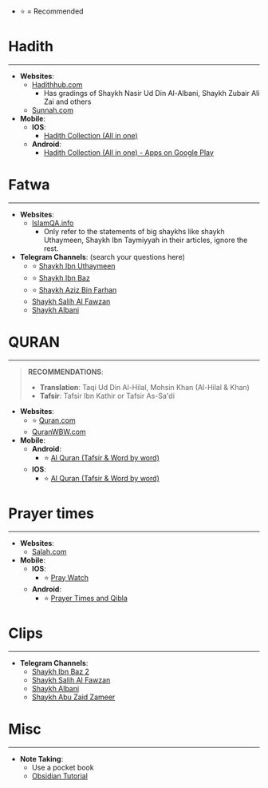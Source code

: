 
- ⭐ = Recommended
# Hadith
---
- **Websites**:
	- [Hadithhub.com](https://Hadithhub.com)
		- Has gradings of Shaykh Nasir Ud Din Al-Albani, Shaykh Zubair Ali Zai and others
	- [Sunnah.com](https://Sunnah.com)
- **Mobile**:
	- **IOS**: 
		- [Hadith Collection (All in one)](https://apps.apple.com/us/app/hadith-collection-all-in-one/id1511696610)
	- **Android**: 
		- [Hadith Collection (All in one) - Apps on Google Play](https://play.google.com/store/apps/details?id=com.greentech.hadith&hl=en&gl=US)

# Fatwa
---
- **Websites**:
	- [IslamQA.info](https://islamqa.info)
		- Only refer to the statements of big shaykhs like shaykh Uthaymeen, Shaykh Ibn Taymiyyah in their articles, ignore the rest. 
- **Telegram Channels**: (search your questions here)
	- ⭐ [Shaykh Ibn Uthaymeen](https://t.me/IbnUthaymin)
	- ⭐ [Shaykh Ibn Baz](https://t.me/MajmooF)
	- ⭐ [Shaykh Aziz Bin Farhan](https://t.me/sheikhaziz)
	- [Shaykh Salih Al Fawzan](https://t.me/SheikhSalihAlFawzan) 
	- [Shaykh Albani](https://t.me/AlbaniEng)

# QURAN
---
>**RECOMMENDATIONS**:
>- **Translation**: Taqi Ud Din Al-Hilal, Mohsin Khan (Al-Hilal & Khan)
>- **Tafsir**: Tafsir Ibn Kathir or Tafsir As-Sa'di

- **Websites**:
	- ⭐ [Quran.com](https://Quran.com)
	- [QuranWBW.com](https://Quranwbw.com)
- **Mobile**:
	- **Android**: 
		- ⭐ [Al Quran (Tafsir & Word by word)](https://play.google.com/store/apps/details?id=com.greentech.quran&hl=en&gl=US)
	- **IOS**: 
		- ⭐ [Al Quran (Tafsir & Word by word)](https://apps.apple.com/app/id1437038111)

# Prayer times
---
- **Websites**:
	- [Salah.com](https://salah.com)
- **Mobile**:
	- **IOS**: 
		- ⭐ [Pray Watch](https://apps.apple.com/us/app/pray-watch/id989923828)
	- **Android**: 
		- ⭐ [Prayer Times and Qibla](https://play.google.com/store/apps/details?id=com.reworewo.prayertimes&hl=en&gl=US)

# Clips
---
- **Telegram Channels**:
	- [Shaykh Ibn Baz 2](https://t.me/SheikhIbnBaz)
	- [Shaykh Salih Al Fawzan](https://t.me/SheikhSalihAlFawzan) 
	- [Shaykh Albani](https://t.me/AlbaniEng)
	- [Shaykh Abu Zaid Zameer](https://t.me/shaykhabuzaidzameerclips)

# Misc
---
- **Note Taking**:
	- Use a pocket book
	- [Obsidian Tutorial](./Obsidian%2520Tutorial.md#)